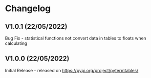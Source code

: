 # Changelog

## V1.0.1 (22/05/2022)

Bug Fix - statistical functions not convert data in tables to floats when calculating

## V1.0.0 (22/05/2022)

Initial Release - released on https://pypi.org/project/pytermtables/